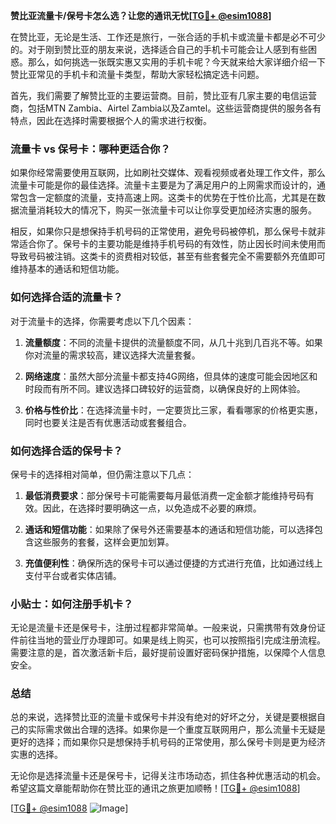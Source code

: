 **赞比亚流量卡/保号卡怎么选？让您的通讯无忧[[TG💪+ @esim1088](https://t.me/s/esim1088)]**

在赞比亚，无论是生活、工作还是旅行，一张合适的手机卡或流量卡都是必不可少的。对于刚到赞比亚的朋友来说，选择适合自己的手机卡可能会让人感到有些困惑。那么，如何挑选一张既实惠又实用的手机卡呢？今天就来给大家详细介绍一下赞比亚常见的手机卡和流量卡类型，帮助大家轻松搞定选卡问题。

首先，我们需要了解赞比亚的主要运营商。目前，赞比亚有几家主要的电信运营商，包括MTN Zambia、Airtel Zambia以及Zamtel。这些运营商提供的服务各有特点，因此在选择时需要根据个人的需求进行权衡。

### 流量卡 vs 保号卡：哪种更适合你？

如果你经常需要使用互联网，比如刷社交媒体、观看视频或者处理工作文件，那么流量卡可能是你的最佳选择。流量卡主要是为了满足用户的上网需求而设计的，通常包含一定额度的流量，支持高速上网。这类卡的优势在于性价比高，尤其是在数据流量消耗较大的情况下，购买一张流量卡可以让你享受更加经济实惠的服务。

相反，如果你只是想保持手机号码的正常使用，避免号码被停机，那么保号卡就非常适合你了。保号卡的主要功能是维持手机号码的有效性，防止因长时间未使用而导致号码被注销。这类卡的资费相对较低，甚至有些套餐完全不需要额外充值即可维持基本的通话和短信功能。

### 如何选择合适的流量卡？

对于流量卡的选择，你需要考虑以下几个因素：

1. **流量额度**：不同的流量卡提供的流量额度不同，从几十兆到几百兆不等。如果你对流量的需求较高，建议选择大流量套餐。
   
2. **网络速度**：虽然大部分流量卡都支持4G网络，但具体的速度可能会因地区和时段而有所不同。建议选择口碑较好的运营商，以确保良好的上网体验。

3. **价格与性价比**：在选择流量卡时，一定要货比三家，看看哪家的价格更实惠，同时也要关注是否有优惠活动或套餐组合。

### 如何选择合适的保号卡？

保号卡的选择相对简单，但仍需注意以下几点：

1. **最低消费要求**：部分保号卡可能需要每月最低消费一定金额才能维持号码有效。因此，在选择时要明确这一点，以免造成不必要的麻烦。

2. **通话和短信功能**：如果除了保号外还需要基本的通话和短信功能，可以选择包含这些服务的套餐，这样会更加划算。

3. **充值便利性**：确保所选的保号卡可以通过便捷的方式进行充值，比如通过线上支付平台或者实体店铺。

### 小贴士：如何注册手机卡？

无论是流量卡还是保号卡，注册过程都非常简单。一般来说，只需携带有效身份证件前往当地的营业厅办理即可。如果是线上购买，也可以按照指引完成注册流程。需要注意的是，首次激活新卡后，最好提前设置好密码保护措施，以保障个人信息安全。

### 总结

总的来说，选择赞比亚的流量卡或保号卡并没有绝对的好坏之分，关键是要根据自己的实际需求做出合理的选择。如果你是一个重度互联网用户，那么流量卡无疑是更好的选择；而如果你只是想保持手机号码的正常使用，那么保号卡则是更为经济实惠的选择。

无论你是选择流量卡还是保号卡，记得关注市场动态，抓住各种优惠活动的机会。希望这篇文章能帮助你在赞比亚的通讯之旅更加顺畅！[[TG💪+ @esim1088](https://t.me/s/esim1088)]

[[TG💪+ @esim1088](https://t.me/s/esim1088) ![Image](https://i.postimg.cc/4NQfJmqS/Snipaste-2025-05-13-00-14-12.png)]